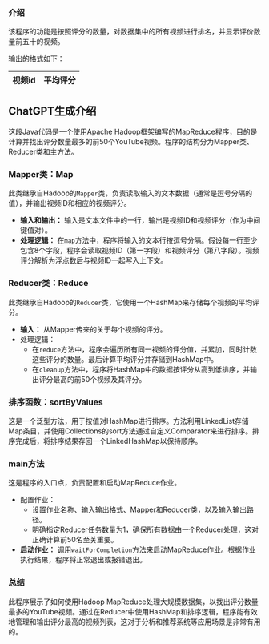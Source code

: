 ### 介绍


该程序的功能是按照评分的数量，对数据集中的所有视频进行排名，并显示评价数量前五十的视频。

输出的格式如下：

| 视频id | 平均评分 |
|------|------|

## ChatGPT生成介绍

这段Java代码是一个使用Apache Hadoop框架编写的MapReduce程序，目的是计算并找出评分数量最多的前50个YouTube视频。程序的结构分为Mapper类、Reducer类和主方法。

### Mapper类：Map

此类继承自Hadoop的`Mapper`类，负责读取输入的文本数据（通常是逗号分隔的值），并输出视频ID和相应的视频评分。

- **输入和输出：** 输入是文本文件中的一行，输出是视频ID和视频评分（作为中间键值对）。
- **处理逻辑：** 在`map`方法中，程序将输入的文本行按逗号分隔。假设每一行至少包含8个字段，程序会读取视频ID（第一字段）和视频评分（第八字段）。视频评分解析为浮点数后与视频ID一起写入上下文。

### Reducer类：Reduce

此类继承自Hadoop的`Reducer`类，它使用一个HashMap来存储每个视频的平均评分。

- **输入：** 从Mapper传来的关于每个视频的评分。
- 处理逻辑：
  - 在`reduce`方法中，程序会遍历所有同一视频的评分值，并累加，同时计数这些评分的数量。最后计算平均评分并存储到HashMap中。
  - 在`cleanup`方法中，程序将HashMap中的数据按评分从高到低排序，并输出评分最高的前50个视频及其评分。

### 排序函数：sortByValues

这是一个泛型方法，用于按值对HashMap进行排序。方法利用LinkedList存储Map条目，并使用Collections的sort方法通过自定义Comparator来进行排序。排序完成后，将排序结果存回一个LinkedHashMap以保持顺序。

### main方法

这是程序的入口点，负责配置和启动MapReduce作业。

- 配置作业：
  - 设置作业名称、输入输出格式、Mapper和Reducer类，以及输入输出路径。
  - 明确指定Reducer任务数量为1，确保所有数据由一个Reducer处理，这对正确计算前50名至关重要。
- **启动作业：** 调用`waitForCompletion`方法来启动MapReduce作业。根据作业执行结果，程序将正常退出或报错退出。

### 总结

此程序展示了如何使用Hadoop MapReduce处理大规模数据集，以找出评分数量最多的YouTube视频。通过在Reducer中使用HashMap和排序逻辑，程序能有效地管理和输出评分最高的视频列表，这对于分析和推荐系统等应用场景是非常有用的。
